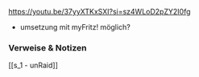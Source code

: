 
https://youtu.be/37yyXTKxSXI?si=sz4WLoD2pZY2I0fg

- umsetzung mit myFritz! möglich?

### Verweise & Notizen
[[s_1 - unRaid]]